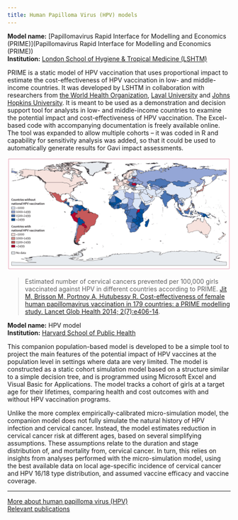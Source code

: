 ```yaml
---
title: Human Papilloma Virus (HPV) models
---
```


**Model name:** [Papillomavirus Rapid Interface for Modelling and Economics (PRIME)](Papillomavirus Rapid Interface for Modelling and Economics (PRIME))    
**Institution:** [London School of Hygiene & Tropical Medicine (LSHTM)](http://www.lshtm.ac.uk/)

PRIME is a static model of HPV vaccination that uses proportional impact to estimate the cost-effectiveness of HPV vaccination in low- and middle-income countries. It was developed by LSHTM in collaboration with researchers from [the World Health Organization](http://who.int/en/), [Laval University](https://www.ulaval.ca/en/) and [Johns Hopkins University](https://www.jhu.edu/). It is meant to be used as a demonstration and decision support tool for analysts in low- and middle-income countries to examine the potential impact and cost-effectiveness of HPV vaccination. The Excel-based code with accompanying documentation is freely available online. The tool was expanded to allow multiple cohorts – it was coded in R and capability for sensitivity analysis was added, so that it could be used to automatically generate results for Gavi impact assessments. 

[![](/img/models/prime_hpv_model.png)](/img/models/prime_hpv_model.png)

> Estimated number of cervical cancers prevented per 100,000 girls vaccinated against HPV in different countries according to PRIME. [Jit M, Brisson M, Portnoy A, Hutubessy R. Cost-effectiveness of female human papillomavirus vaccination in 179 countries: a PRIME modelling study. Lancet Glob Health 2014; 2(7):e406-14](https://www.ncbi.nlm.nih.gov/pubmed/25103394).




<div id="harvard"></div>

**Model name:** HPV model  
**Institution:** [Harvard School of Public Health](https://www.hsph.harvard.edu/)

This companion population-based model is developed to be a simple tool to project the main features of the potential impact of HPV vaccines at the population level in settings where data are very limited. The model is constructed as a static cohort simulation model based on a structure similar to a simple decision tree, and is programmed using Microsoft Excel and Visual Basic for Applications. The model tracks a cohort of girls at a target age for their lifetimes, comparing health and cost outcomes with and without HPV vaccination programs.

Unlike the more complex empirically-calibrated micro-simulation model, the companion model does not fully simulate the natural history of HPV infection and cervical cancer. Instead, the model estimates reduction in cervical cancer risk at different ages, based on several simplifying assumptions. These assumptions relate to the duration and stage distribution of, and mortality from, cervical cancer. In turn, this relies on insights from analyses performed with the micro-simulation model, using the best available data on local age-specific incidence of cervical cancer and HPV 16/18 type distribution, and assumed vaccine efficacy and vaccine coverage.

---

[More about human papilloma virus (HPV)](/diseases/hpv)  
[Relevant publications](/publications#hpv)

